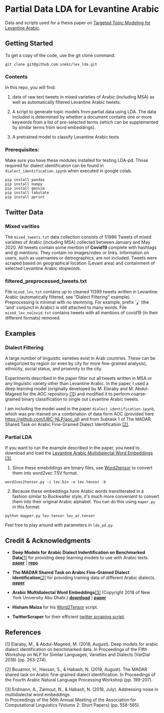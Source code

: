# Partial Data LDA for Levantine Arabic

Data and scripts used for a thesis paper on [Targeted Topic Modeling for Levantine Arabic](http://uu.diva-portal.org/smash/record.jsf?pid=diva2%3A1439483&dswid=-4687). 

## Getting Started

To get a copy of the code, use the git clone command. 

```shell
git clone git@github.com:snekz/lev_lda.git
```
### Contents

In this repo, you will find: 

1. data of raw text tweets in mixed varieties of Arabic (including MSA) as well as automatically filtered Levantine Arabic tweets. 

2. A script to generate topic models from partial data using LDA. The data included is determined by whether a document contains one or more keywords from a list of pre-selected terms (which can be supplemented by similar terms from word embeddings).

3. A pretrained model to classify Levantine Arabic texts

### Prerequisites:

Make sure you have these modules installed for testing LDA-pd. Those required for dialect identification can be found in ```dialect_identification.ipynb``` when executed in google colab. 

```shell
pip install pandas
pip install numpy
pip install gensim 
pip install tabulate
pip install pprint
```

## Twitter Data

### Mixed varities 

The ```mixed_tweets.txt``` data collection consists of 51986 Tweets of mixed varieites of Arabic (including MSA) collected between January and May 2020. All tweets contain some mention of **Covid19** complete with hashtags and @ mentions. They contain no images/video or links. Information on users, such as usernames or demographics, are not included. Tweets were scraped based on geographical location (Levant area) and containment of selected Levantine Arabic stopwords. 

### filtered_preprocessed_tweets.txt

File ```mixed_lev.txt``` contains up to cleaned 11399 tweets written in Levantine Arabic (automatically filtered, see "Dialect Filtering" example). Preprocessing is minimal with no stemming. For example, prefix 'و' (the 'and' conjunct in Arabic) is still attached to many words. File ```mixed_lev_noCovid.txt``` contains tweets with all mentions of covid19 (in their different formats) removed. 

## Examples

### Dialect Filtering
A large number of linguistic varieties exist in Arab countries. These can be categorized by region (or even by city for more fine-grained analysis), ethnicity, social status, and proximity to the city. 

Experiments described in the paper filter out all tweets written in MSA or any linguistic variety other than Levantine Arabic. In the paper, I used a deep learning model (originally developed by M. Elaraby and M. Abdul-Mageed for the AOC repository [[1]](#1)) and modified it to perform coarse-grained binary classification to single out Levantine Arabic tweets. 

I am including the model used in the paper ```dialect_identification.ipynb```, which was pre-trained on a combination of data form AOC (provided here https://github.com/UBC-NLP/aoc_id) and from Subtask 1 of The MADAR Shared Task on Arabic Fine-Grained Dialect Identification [[2]](#2).

### Partial LDA
If you want to run the example described in the paper, you need to download and load the [Levantine Arabic Multidialectal Word Embeddings](https://camel.abudhabi.nyu.edu/arabic-multidialectal-embeddings/) [[3]](#3). 

1. Since these emebddings are binary files, use [Word2tensor](https://github.com/HichemMaiza/Word2tensor) to convert them into word2vec TSV format. 

```shell
word2vec2tensor.py -i lev.bin -o lev.tensor -b
```

2. Because these embeddings have Arabic words transliterated in a fashion similar to Buckwalter style, it's much more convenient to convert them into their original Arabic alphabet. You can do this using ```maper.py``` in this format:

```shell
python mapper.py lev.tensor lev_ar.tensor
```

Feel free to play around with parameters in ```lda_pd.py```.

## Credit & Acknowledgments

* **Deep Models for Arabic Dialect Indentification on Benchmarked Data**[[1]](#1) for providing deep learning models to use with Arabic texts. [**paper**](https://www.aclweb.org/anthology/W18-3930) | [**repo**](https://github.com/UBC-NLP/aoc_id)

* **The MADAR Shared Task on Arabic Fine-Grained Dialect Identification**[[2]](#2) for providing training data of different Arabic dialects. [**paper**](https://www.aclweb.org/anthology/W19-4622)

* **Arabic Multidialectal Word Embeddings**[[3]](#3)
(Copyright 2018 of New York University Abu Dhabi.) [**download**](https://camel.abudhabi.nyu.edu/arabic-multidialectal-embeddings/) | [**paper**](https://www.aclweb.org/anthology/P18-2089/)

* **Hisham Maiza** for his [Word2Tensor](https://github.com/HichemMaiza/Word2tensor) script. 

* **TwitterScraper** for their efficient [twitter scraping script](https://github.com/taspinar/twitterscraper). 

## References

<a id="1">[1]</a> 
Elaraby, M., & Abdul-Mageed, M. (2018, August).
Deep models for arabic dialect identification on benchmarked data. 
In Proceedings of the Fifth Workshop on NLP for Similar Languages, Varieties and Dialects (VarDial 2018) (pp. 263-274).

<a id="2">[2]</a> 
Bouamor, H., Hassan, S., & Habash, N. (2019, August).
The MADAR shared task on Arabic fine-grained dialect identification. 
In Proceedings of the Fourth Arabic Natural Language Processing Workshop (pp. 199-207).

<a id="3">[3]</a> 
Erdmann, A., Zalmout, N., & Habash, N. (2018, July). 
Addressing noise in multidialectal word embeddings.  
In Proceedings of the 56th Annual Meeting of the Association for Computational Linguistics (Volume 2: Short Papers) (pp. 558-565).
